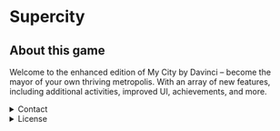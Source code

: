 # Supercity 
## About this game
Welcome to the enhanced edition of My City by Davinci – become the mayor of your own thriving metropolis. With an array of new features, including additional activities, improved UI, achievements, and more.



<details>
<summary>Contact</summary>
Discord: Code613
</details>

<details>
<summary>License</summary>
Supercity © is licensed under the [Creative Commons Attribution-NonCommercial-NoDerivs 4.0 International License](https://creativecommons.org/licenses/by-nc-nd/4.0/). 
  
For a human-readable summary of the license terms, please refer to the [CC BY-NC-ND 4.0 Deed](https://creativecommons.org/licenses/by-nc-nd/4.0/deed.en). 

The full text of the license can be found in the [LICENSE](LICENSE) file. 
</details>
